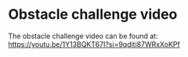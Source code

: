 # Obstacle challenge video

The obstacle challenge video can be found at: https://youtu.be/1Y13BQKT67I?si=9qditi87WRxXoKPf
